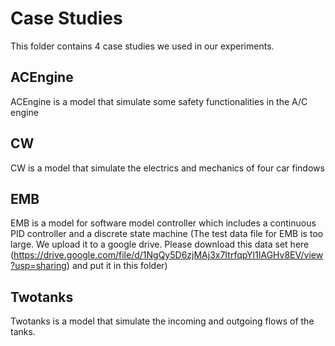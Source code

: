 # Case Studies

This folder contains 4 case studies we used in our experiments.

## ACEngine
ACEngine is a model that simulate some safety functionalities in the A/C engine

## CW
CW is a model that simulate the electrics and mechanics of four car findows

## EMB
EMB is a model for software model controller which includes a continuous PID controller and a discrete state machine
(The test data file for EMB is too large. We upload it to a google drive. Please download this data set here (https://drive.google.com/file/d/1NgQy5D6zjMAj3x7ItrfqpYl1IAGHv8EV/view?usp=sharing) and put it in this folder)

## Twotanks
Twotanks is a model that simulate the incoming and outgoing flows of the tanks.

